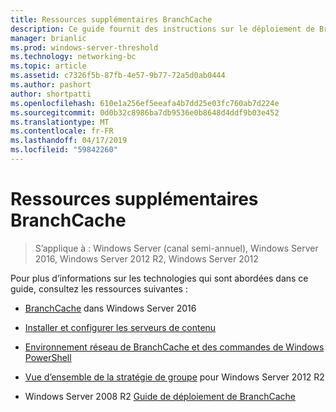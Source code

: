 ```yaml
---
title: Ressources supplémentaires BranchCache
description: Ce guide fournit des instructions sur le déploiement de BranchCache en mode de cache hébergé sur les ordinateurs exécutant Windows Server 2016 et Windows 10
manager: brianlic
ms.prod: windows-server-threshold
ms.technology: networking-bc
ms.topic: article
ms.assetid: c7326f5b-87fb-4e57-9b77-72a5d0ab0444
ms.author: pashort
author: shortpatti
ms.openlocfilehash: 610e1a256ef5eeafa4b7dd25e03fc760ab7d224e
ms.sourcegitcommit: 0d0b32c8986ba7db9536e0b8648d4ddf9b03e452
ms.translationtype: MT
ms.contentlocale: fr-FR
ms.lasthandoff: 04/17/2019
ms.locfileid: "59842260"
---
```

# <a name="branchcache-additional-resources"></a>Ressources supplémentaires BranchCache

>S’applique à : Windows Server (canal semi-annuel), Windows Server 2016, Windows Server 2012 R2, Windows Server 2012

Pour plus d’informations sur les technologies qui sont abordées dans ce guide, consultez les ressources suivantes :

- [BranchCache](https://technet.microsoft.com/windows-server-docs/networking/branchcache/branchcache#a-namebkmkwhatawhat-is-branchcache) dans Windows Server 2016

- [Installer et configurer les serveurs de contenu](https://technet.microsoft.com/windows-server-docs/networking/branchcache/deploy/install-and-configure-content-servers)

- [Environnement réseau de BranchCache et des commandes de Windows PowerShell](https://technet.microsoft.com/windows-server-docs/networking/branchcache/branchcache-network-shell-and-windows-powershell-commands)

- [Vue d’ensemble de la stratégie de groupe](https://technet.microsoft.com/library/hh831791.aspx) pour Windows Server 2012 R2

- Windows Server 2008 R2 [Guide de déploiement de BranchCache](https://technet.microsoft.com/library/ee649232.aspx)
